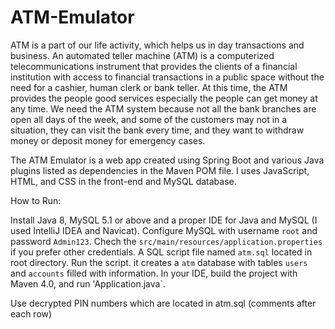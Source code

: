 # ATM-Emulator
ATM is a part of our life activity, which helps us in day transactions and business. 
An automated teller machine (ATM) is a computerized telecommunications instrument that provides the clients of a financial institution with access to financial transactions in a public space without the need for a cashier, human clerk or bank teller.  At this time, the ATM provides the people good services especially the people can get money at any time. We need the ATM system because not all the bank branches are open all days of the week, and some of the customers may not in a situation, they can visit the bank every time, and they want to withdraw money or deposit money for emergency cases.


The ATM Emulator is a web app created using Spring Boot and various Java plugins listed as dependencies in the Maven POM file. I uses JavaScript, HTML, and CSS in the front-end 
and MySQL database.

How to Run:

Install Java 8, MySQL 5.1 or above and a proper IDE for Java and MySQL (I used IntelliJ IDEA and Navicat).
Configure MySQL with username `root` and password `Admin123`. 
Chech the `src/main/resources/application.properties` if you prefer other credentials.
A SQL script file named `atm.sql` located in root directory. Run the script. it creates a `atm` database with tables `users` and `accounts` filled with information.
In your IDE, build the project with Maven 4.0, and run 'Application.java`. 

Use decrypted PIN numbers which are located in atm.sql (comments after each row)
